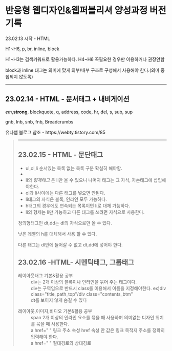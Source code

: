   <h1>반응형 웹디자인&웹퍼블리셔 양성과정 버전기록</h1>
   <p>23.02.13 시작 - HTML</p>
   <p>H1~H6, p, br, inline, block</p>
   <p>H1~H3는 검색키워드로 활용가능하다. H4~H6 꼭필요한 경우만 이용하거나 권장안함<p>
   <p>block과 inline 태그는 의미에 맞게 외부/내부 구조로 구성해서 사용해야 한다.(의미 중첩되지 않도록)</p>
   <hr>
   <h2>23.02.14 - HTML - 문서태그 + 내비게이션 </h2>
   <p><em>em</em>,<strong>strong</strong>, blockquote, q, address, code, hr, del, s, sub, sup</p>
   <p>gnb, lnb, snb, fnb, Breadcrumbs</p>
   <p>유나쌤 블로그 참조 - https://webty.tistory.com/85</p> <blockquote cite="https://webty.tistory.com/85"> 
   <hr>
   <h2>23.02.15 - HTML - 문단태그</h2>
   <ul>
      <li>ul,ol,li 순서있는 목록 없는 목록 구분 확실히 해야함.<li>
      <li>li의 <em>형제태그</em> 은 li만 올 수 있으니 나머지 태그는 그 자식, 자손태그에 삽입해야한다.</li>
      <li>ol과 li사이에는 다른 태그를 넣으면 안된다.</li>
      <li>li태그의 자식은 블록, 인라인 모두 가능하다.</li>
      <li>h태그의 경우에도 연속되는 목록이면 li로 대체 가능하다.</li>
      <li>li의 형제는 li만 가능하고 다른 태그를 쓰려면 자식으로 사용한다.</li>
   </ul>
  <p>정의형태그인 dt,dd는 dl의 자식으로만 올 수 있다.</p>
  <p>낮은 레벨의 h를 대체해서 사용 할 수 있다.</p>
  <p>다른 태그는 dl안에 들어갈 수 없고 dt,dd에 넣어야 한다.</p>
  <div class="study">
   <h2>23.02.16 -HTML- 시멘틱태그, 그룹태그</h2>
   <dl>
    <dt>레이아웃태그 기본&활용 공부</dt>
    <dd>div는 2개 이상의 블록이나 인라인을 묶어 주는 태그이다.</dd>
    <dd>div는 구역임으로 반드시 class를 이용해서 이름을 지정해야한다. ex)div class="title_path_top"/div class="contents_btm"</dd>
    <dd>dt를 보이지 않게 숨길 수 있다 <dt class="skip"></dd>
   </dl>
   <dl>
     <dt>레이아웃,이미지,비디오 기본&활용 공부
     <dd>span 2개 이상의 인라인 요소를 묶을 때 사용하며 의미없는 디자인 위치를 묶을 때 사용한다.
     <dd>a href=" " 링크 주소 속성 href 속성 안 값은 링크 목적지 주소를 정확히 입력해야 한다.
     <dd>a href=" " 절대경로와 상대경로
   </>
   
